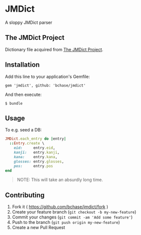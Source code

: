 # JMDict

A sloppy JMDict parser

## The JMDict Project

Dictionary file acquired from [The JMDict Project](http://www.edrdg.org/jmdict/j_jmdict.html).

## Installation

Add this line to your application's Gemfile:

    gem 'jmdict', github: 'bchase/jmdict'

And then execute:

    $ bundle

## Usage

To e.g. seed a DB:

```ruby
JMDict.each_entry do |entry|
  ::Entry.create \
    eid:     entry.eid,
    kanji:   entry.kanji,
    kana:    entry.kana,
    glosses: entry.glosses,
    pos:     entry.pos
end
```

> NOTE: This will take an absurdly long time.

## Contributing

1. Fork it ( https://github.com/bchase/jmdict/fork )
2. Create your feature branch (`git checkout -b my-new-feature`)
3. Commit your changes (`git commit -am 'Add some feature'`)
4. Push to the branch (`git push origin my-new-feature`)
5. Create a new Pull Request
